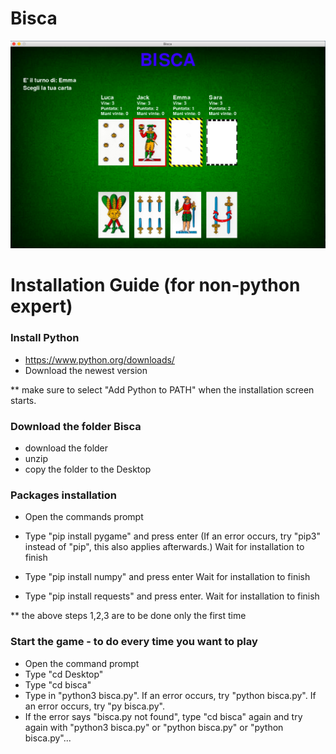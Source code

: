 # Bisca

![Image of Yaktocat](https://github.com/GiacomoBarzon/Bisca/blob/master/bisca.png)

# Installation Guide (for non-python expert)

### Install Python
- https://www.python.org/downloads/
- Download the newest version

** make sure to select "Add Python to PATH" when the installation screen starts.


### Download the folder Bisca
- download the folder
- unzip
- copy the folder to the Desktop


### Packages installation
- Open the commands prompt

- Type "pip install pygame" and press enter
(If an error occurs, try "pip3" instead of "pip", this also applies afterwards.)
Wait for installation to finish
- Type "pip install numpy" and press enter
Wait for installation to finish
- Type "pip install requests" and press enter.
Wait for installation to finish


** the above steps 1,2,3 are to be done only the first time

### Start the game - to do every time you want to play
- Open the command prompt
- Type "cd Desktop"
- Type "cd bisca"
- Type in "python3 bisca.py".
If an error occurs, try "python bisca.py".
If an error occurs, try "py bisca.py".
- If the error says "bisca.py not found", type "cd bisca" again and try again with
"python3 bisca.py" or "python bisca.py" or "python bisca.py"...
